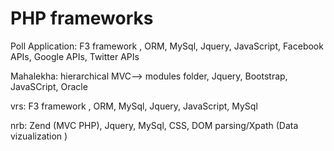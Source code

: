 # PHP frameworks


Poll Application: F3 framework , ORM, MySql, Jquery, JavaScript, Facebook APIs, Google APIs, Twitter APIs

Mahalekha: hierarchical MVC--> modules folder, Jquery, Bootstrap, JavaSCript, Oracle

vrs: F3 framework , ORM, MySql, Jquery, JavaScript, MySql

nrb: Zend (MVC PHP), Jquery, MySql, CSS, DOM parsing/Xpath  (Data vizualization )
